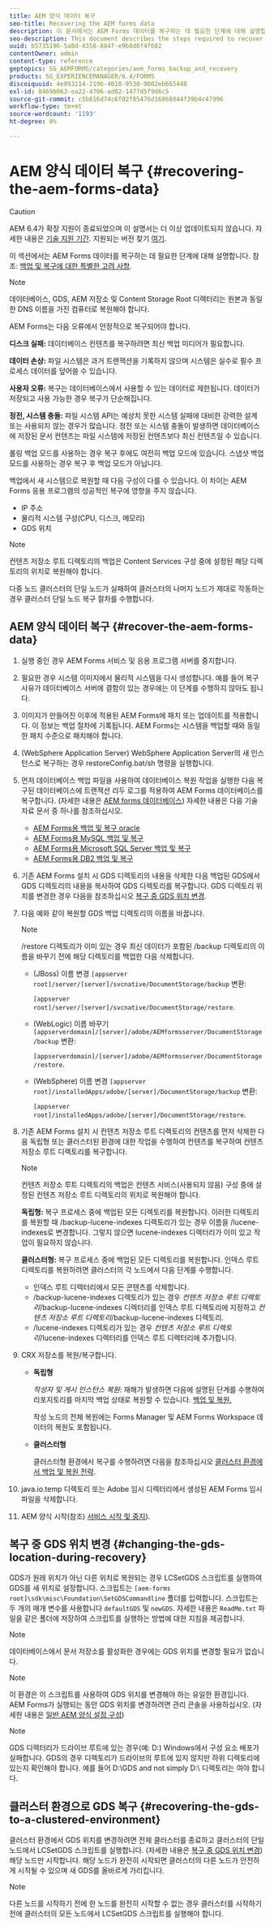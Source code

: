 ```yaml
---
title: AEM 양식 데이터 복구
seo-title: Recovering the AEM forms data
description: 이 문서에서는 AEM Forms 데이터를 복구하는 데 필요한 단계에 대해 설명합니다.
seo-description: This document describes the steps required to recover the AEM forms data.
uuid: b5735196-5a8d-4358-884f-e9b8d8f4f682
contentOwner: admin
content-type: reference
geptopics: SG_AEMFORMS/categories/aem_forms_backup_and_recovery
products: SG_EXPERIENCEMANAGER/6.4/FORMS
discoiquuid: 4e093114-219b-4018-9530-9002eb665448
exl-id: 8469b063-ea22-4706-ad02-1477d5f9d6c5
source-git-commit: c5b816d74c6f02f85476d16868844f39b4c47996
workflow-type: tm+mt
source-wordcount: '1193'
ht-degree: 0%

---
```


# AEM 양식 데이터 복구 {#recovering-the-aem-forms-data}

>[!CAUTION]
>
>AEM 6.4가 확장 지원이 종료되었으며 이 설명서는 더 이상 업데이트되지 않습니다. 자세한 내용은 [기술 지원 기간](https://helpx.adobe.com/kr/support/programs/eol-matrix.html). 지원되는 버전 찾기 [여기](https://experienceleague.adobe.com/docs/).

이 섹션에서는 AEM Forms 데이터를 복구하는 데 필요한 단계에 대해 설명합니다. 참조: [백업 및 복구에 대한 특별한 고려 사항](/help/forms/using/admin-help/backup-recovery-strategy-aem-forms.md#special-considerations-for-backup-and-recovery).

>[!NOTE]
>
>데이터베이스, GDS, AEM 저장소 및 Content Storage Root 디렉터리는 원본과 동일한 DNS 이름을 가진 컴퓨터로 복원해야 합니다.

AEM Forms는 다음 오류에서 안정적으로 복구되어야 합니다.

**디스크 실패:** 데이터베이스 컨텐츠를 복구하려면 최신 백업 미디어가 필요합니다.

**데이터 손상:** 파일 시스템은 과거 트랜잭션을 기록하지 않으며 시스템은 실수로 필수 프로세스 데이터를 덮어쓸 수 있습니다.

**사용자 오류:** 복구는 데이터베이스에서 사용할 수 있는 데이터로 제한됩니다. 데이터가 저장되고 사용 가능한 경우 복구가 단순해집니다.

**정전, 시스템 충돌:** 파일 시스템 API는 예상치 못한 시스템 실패에 대비한 강력한 설계 또는 사용되지 않는 경우가 많습니다. 정전 또는 시스템 충돌이 발생하면 데이터베이스에 저장된 문서 컨텐츠는 파일 시스템에 저장된 컨텐츠보다 최신 컨텐츠일 수 있습니다.

롤링 백업 모드를 사용하는 경우 복구 후에도 여전히 백업 모드에 있습니다. 스냅샷 백업 모드를 사용하는 경우 복구 후 백업 모드가 아닙니다.

백업에서 새 시스템으로 복원할 때 다음 구성이 다를 수 있습니다. 이 차이는 AEM Forms 응용 프로그램의 성공적인 복구에 영향을 주지 않습니다.

* IP 주소
* 물리적 시스템 구성(CPU, 디스크, 메모리)
* GDS 위치

>[!NOTE]
>
>컨텐츠 저장소 루트 디렉토리의 백업은 Content Services 구성 중에 설정된 해당 디렉토리의 위치로 복원해야 합니다.

다중 노드 클러스터의 단일 노드가 실패하여 클러스터의 나머지 노드가 제대로 작동하는 경우 클러스터 단일 노드 복구 절차를 수행합니다.

## AEM 양식 데이터 복구 {#recover-the-aem-forms-data}

1. 실행 중인 경우 AEM Forms 서비스 및 응용 프로그램 서버를 중지합니다.
1. 필요한 경우 시스템 이미지에서 물리적 시스템을 다시 생성합니다. 예를 들어 복구 사유가 데이터베이스 서버에 결함이 있는 경우에는 이 단계를 수행하지 않아도 됩니다.
1. 이미지가 만들어진 이후에 적용된 AEM Forms에 패치 또는 업데이트를 적용합니다. 이 정보는 백업 절차에 기록됩니다. AEM Forms는 시스템을 백업할 때와 동일한 패치 수준으로 패치해야 합니다.
1. (WebSphere Application Server) WebSphere Application Server의 새 인스턴스로 복구하는 경우 restoreConfig.bat/sh 명령을 실행합니다.
1. 먼저 데이터베이스 백업 파일을 사용하여 데이터베이스 복원 작업을 실행한 다음 복구된 데이터베이스에 트랜잭션 리두 로그를 적용하여 AEM Forms 데이터베이스를 복구합니다. (자세한 내용은 [AEM forms 데이터베이스](/help/forms/using/admin-help/files-back-recover.md#aem-forms-database)) 자세한 내용은 다음 기술 자료 문서 중 하나를 참조하십시오.

   * [AEM Forms용 백업 및 복구 oracle](https://www.adobe.com/go/kb403624)
   * [AEM Forms용 MySQL 백업 및 복구](https://www.adobe.com/go/kb403625)
   * [AEM Forms용 Microsoft SQL Server 백업 및 복구](https://www.adobe.com/go/kb403623)
   * [AEM Forms용 DB2 백업 및 복구](https://www.adobe.com/go/kb403626)

1. 기존 AEM Forms 설치 시 GDS 디렉토리의 내용을 삭제한 다음 백업된 GDS에서 GDS 디렉토리의 내용을 복사하여 GDS 디렉토리를 복구합니다. GDS 디렉토리 위치를 변경한 경우 다음을 참조하십시오 [복구 중 GDS 위치 변경](recovering-aem-forms-data.md#changing-the-gds-location-during-recovery).
1. 다음 예와 같이 복원할 GDS 백업 디렉토리의 이름을 바꿉니다.

   >[!NOTE]
   >
   >/restore 디렉토리가 이미 있는 경우 최신 데이터가 포함된 /backup 디렉토리의 이름을 바꾸기 전에 해당 디렉토리를 백업한 다음 삭제합니다.

   * (JBoss) 이름 변경 `[appserver root]/server/[server]/svcnative/DocumentStorage/backup` 변환:

      `[appserver root]/server/[server]/svcnative/DocumentStorage/restore`.

   * (WebLogic) 이름 바꾸기 `[appserverdomain]/[server]/adobe/AEMformsserver/DocumentStorage/backup` 변환:

      `[appserverdomain]/[server]/adobe/AEMformsserver/DocumentStorage/restore`.

   * (WebSphere) 이름 변경 `[appserver root]/installedApps/adobe/[server]/DocumentStorage/backup` 변환:

      `[appserver root]/installedApps/adobe/[server]/DocumentStorage/restore`.

1. 기존 AEM Forms 설치 시 컨텐츠 저장소 루트 디렉토리의 컨텐츠를 먼저 삭제한 다음 독립형 또는 클러스터된 환경에 대한 작업을 수행하여 컨텐츠를 복구하여 컨텐츠 저장소 루트 디렉토리를 복구합니다.

   >[!NOTE]
   >
   >컨텐츠 저장소 루트 디렉토리의 백업은 컨텐츠 서비스(사용되지 않음) 구성 중에 설정된 컨텐츠 저장소 루트 디렉토리의 위치로 복원해야 합니다.

   **독립형:** 복구 프로세스 중에 백업된 모든 디렉토리를 복원합니다. 이러한 디렉토리를 복원할 때 /backup-lucene-indexes 디렉토리가 있는 경우 이름을 /lucene-indexes로 변경합니다. 그렇지 않으면 lucene-indexes 디렉터리가 이미 있고 작업이 필요하지 않습니다.

   **클러스터형:** 복구 프로세스 중에 백업된 모든 디렉토리를 복원합니다. 인덱스 루트 디렉토리를 복원하려면 클러스터의 각 노드에서 다음 단계를 수행합니다.

   * 인덱스 루트 디렉터리에서 모든 콘텐츠를 삭제합니다.
   * /backup-lucene-indexes 디렉토리가 있는 경우 *컨텐츠 저장소 루트 디렉토리*/backup-lucene-indexes 디렉터리를 인덱스 루트 디렉토리에 지정하고 *컨텐츠 저장소 루트 디렉토리*/backup-lucene-indexes 디렉토리.
   * /lucene-indexes 디렉토리가 있는 경우 *컨텐츠 저장소 루트 디렉토리*/lucene-indexes 디렉터리를 인덱스 루트 디렉터리에 추가합니다.

1. CRX 저장소를 복원/복구합니다.

   * **독립형**

      *작성자 및 게시 인스턴스 복원*: 재해가 발생하면 다음에 설명된 단계를 수행하여 리포지토리를 마지막 백업 상태로 복원할 수 있습니다. [백업 및 복원.](https://docs.adobe.com/docs/en/crx/current/administering/backup_and_restore.html)

      작성 노드의 전체 복원에는 Forms Manager 및 AEM Forms Workspace 데이터의 복원도 포함됩니다.

   * **클러스터형**

      클러스터형 환경에서 복구를 수행하려면 다음을 참조하십시오 [클러스터 환경에서 백업 및 복원 전략](/help/forms/using/admin-help/strategy-backup-restore-clustered-environment.md#strategy-for-backup-and-restore-in-a-clustered-environment).

1. java.io.temp 디렉토리 또는 Adobe 임시 디렉터리에서 생성된 AEM Forms 임시 파일을 삭제합니다.
1. AEM 양식 시작(참조) [서비스 시작 및 중지](/help/forms/using/admin-help/starting-stopping-services.md#starting-and-stopping-services))<!-- BROKEN LINK and the application server(s) (see [Maintaining the Application Server](/forms/using/admin-help/topics/maintaining-the-application-server.md))-->.

## 복구 중 GDS 위치 변경 {#changing-the-gds-location-during-recovery}

GDS가 원래 위치가 아닌 다른 위치로 복원되는 경우 LCSetGDS 스크립트를 실행하여 GDS를 새 위치로 설정합니다. 스크립트는 `[aem-forms root]\sdk\misc\Foundation\SetGDSCommandline` 폴더를 입력합니다. 스크립트는 두 개의 매개 변수를 사용합니다 `defaultGDS` 및 `newGDS`. 자세한 내용은 `ReadMe.txt` 파일을 같은 폴더에 저장하여 스크립트를 실행하는 방법에 대한 지침을 제공합니다.

>[!NOTE]
>
>데이터베이스에서 문서 저장소를 활성화한 경우에는 GDS 위치를 변경할 필요가 없습니다.

>[!NOTE]
>
>이 환경은 이 스크립트를 사용하여 GDS 위치를 변경해야 하는 유일한 환경입니다. AEM Forms가 실행되는 동안 GDS 위치를 변경하려면 관리 콘솔을 사용하십시오. (자세한 내용은 [일반 AEM 양식 설정 구성](/help/forms/using/admin-help/configure-general-aem-forms-settings.md#configure-general-aem-forms-settings))

>[!NOTE]
>
>GDS 디렉터리가 드라이브 루트에 있는 경우(예: D:\) Windows에서 구성 요소 배포가 실패합니다. GDS의 경우 디렉토리가 드라이브의 루트에 있지 않지만 하위 디렉토리에 있는지 확인해야 합니다. 예를 들어 D:\GDS and not simply D:\ 디렉토리는 여야 합니다.

## 클러스터 환경으로 GDS 복구 {#recovering-the-gds-to-a-clustered-environment}

클러스터 환경에서 GDS 위치를 변경하려면 전체 클러스터를 종료하고 클러스터의 단일 노드에서 LCSetGDS 스크립트를 실행합니다. (자세한 내용은 [복구 중 GDS 위치 변경](recovering-aem-forms-data.md#changing-the-gds-location-during-recovery)) 해당 노드만 시작합니다. 해당 노드가 완전히 시작되면 클러스터의 다른 노드가 안전하게 시작될 수 있으며 새 GDS를 올바르게 가리킵니다.

>[!NOTE]
>
>다른 노드를 시작하기 전에 한 노드를 완전히 시작할 수 없는 경우 클러스터를 시작하기 전에 클러스터의 모든 노드에서 LCSetGDS 스크립트를 실행해야 합니다.
